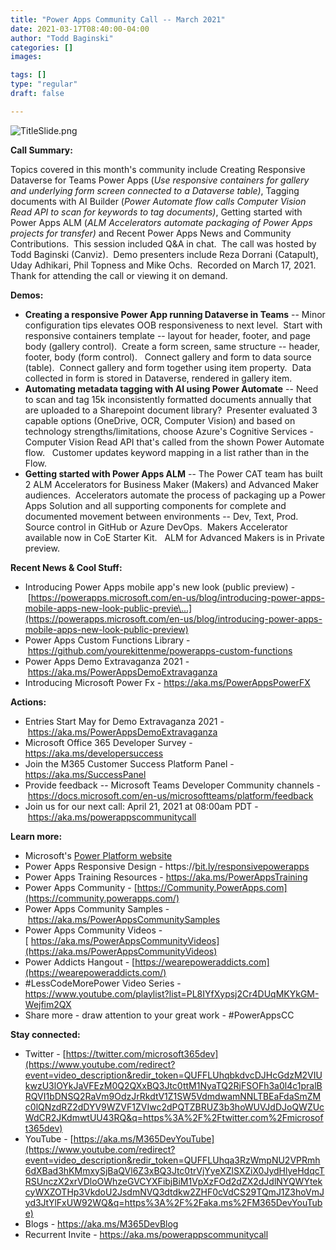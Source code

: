 ```yaml
---
title: "Power Apps Community Call -- March 2021"
date: 2021-03-17T08:40:00-04:00
author: "Todd Baginski"
categories: []
images:

tags: []
type: "regular"
draft: false

---
```


![TitleSlide.png](https://techcommunity.microsoft.com/t5/image/serverpage/image-id/266132i7CA7BA86F36D314B/image-size/large?v=v2&px=999 "TitleSlide.png")

**Call Summary:**

Topics covered in this month's community include Creating Responsive
Dataverse for Teams Power Apps (*Use responsive containers for gallery
and underlying form screen connected to a Dataverse table)*, Tagging
documents with AI Builder (*Power Automate flow calls Computer Vision
Read API to scan for keywords to tag documents)*, Getting started with
Power Apps ALM (*ALM Accelerators automate packaging of Power Apps
projects for transfer)* and Recent Power Apps News and Community
Contributions.  This session included Q&A in chat.  The call was hosted
by Todd Baginski (Canviz).  Demo presenters include Reza Dorrani
(Catapult), Uday Adhikari, Phil Topness and Mike Ochs.  Recorded on
March 17, 2021.  Thank for attending the call or viewing it on demand. 


**Demos:**

-   **Creating a responsive Power App running Dataverse in Teams** --
    Minor configuration tips elevates OOB responsiveness to next level. 
    Start with responsive containers template -- layout for header,
    footer, and page body (gallery control).  Create a form screen, same
    structure -- header, footer, body (form control).   Connect gallery
    and form to data source (table).  Connect gallery and form together
    using item property.  Data collected in form is stored in Dataverse,
    rendered in gallery item.  
-   **Automating metadata tagging with AI using Power Automate** -- Need
    to scan and tag 15k inconsistently formatted documents annually that
    are uploaded to a Sharepoint document library?  Presenter evaluated
    3 capable options (OneDrive, OCR, Computer Vision) and based on
    technology strengths/limitations, choose Azure's Cognitive
    Services - Computer Vision Read API that's called from the shown
    Power Automate flow.   Customer updates keyword mapping in a list
    rather than in the Flow.   
-   **Getting started with Power Apps ALM** -- The Power CAT team has
    built 2 ALM Accelerators for Business Maker (Makers) and Advanced
    Maker audiences.  Accelerators automate the process of packaging up
    a Power Apps Solution and all supporting components for complete and
    documented movement between environments -- Dev, Text, Prod.  Source
    control in GitHub or Azure DevOps.  Makers Accelerator available now
    in CoE Starter Kit.   ALM for Advanced Makers is in Private
    preview.    

**Recent News & Cool Stuff:**

-   Introducing Power Apps mobile app's new look (public preview)
    - [https://powerapps.microsoft.com/en-us/blog/introducing-power-apps-mobile-apps-new-look-public-previe\...](https://powerapps.microsoft.com/en-us/blog/introducing-power-apps-mobile-apps-new-look-public-preview)
-   Power Apps Custom Functions Library
    - <https://github.com/yourekittenme/powerapps-custom-functions>
-   Power Apps Demo Extravaganza 2021
    - <https://aka.ms/PowerAppsDemoExtravaganza>
-   Introducing Microsoft Power Fx - <https://aka.ms/PowerAppsPowerFX> 


**Actions:**

-   Entries Start May for Demo Extravaganza 2021
    - <https://aka.ms/PowerAppsDemoExtravaganza>
-   Microsoft Office 365 Developer Survey -
    <https://aka.ms/developersuccess> 
-   Join the M365 Customer Success Platform Panel -
    <https://aka.ms/SuccessPanel>
-   Provide feedback -- Microsoft Teams Developer Community channels
    - <https://docs.microsoft.com/en-us/microsoftteams/platform/feedback>
-   Join us for our next call: April 21, 2021 at 08:00am PDT
    - <https://aka.ms/powerappscommunitycall>

**Learn more:**  

-   Microsoft's [Power Platform
    website](https://powerplatform.microsoft.com/)
-   Power Apps Responsive Design
    - https://[bit.ly/responsivepowerapps](https://bit.ly/responsivepowerapps) 
-   Power Apps Training Resources - <https://aka.ms/PowerAppsTraining>
-   Power Apps Community
    - [https://Community.PowerApps.com](https://community.powerapps.com/)
-   Power Apps Community Samples
    - <https://aka.ms/PowerAppsCommunitySamples>
-   Power Apps Community Videos
    -[ https://aka.ms/PowerAppsCommunityVideos](https://aka.ms/PowerAppsCommunityVideos)
-   Power Addicts Hangout
    - [https://wearepoweraddicts.com](https://wearepoweraddicts.com/)
-   #LessCodeMorePower Video Series -
    <https://www.youtube.com/playlist?list=PL8IYfXypsj2Cr4DUqMKYkGM-Wejfim2QX>
-   Share more - draw attention to your great work - #PowerAppsCC


**Stay connected:**

-   Twitter -
    [https://twitter.com/microsoft365dev](https://www.youtube.com/redirect?event=video_description&redir_token=QUFFLUhqbkdvcDJHcGdzM2VIUkwzU3lOYkJaVFEzM0Q2QXxBQ3Jtc0ttM1NyaTQ2RjFSOFh3a0l4c1pralBRQVI1bDNSQ2RaVm9OdzJrRkdtV1Z1SW5VdmdwamNNLTBEaFdaSmZMc0lQNzdRZ2dDYV9WZVF1ZVIwc2dPQTZBRUZ3b3hoWUVJdDJoQWZUcWdCR2JKdmwtUU43RQ&q=https%3A%2F%2Ftwitter.com%2Fmicrosoft365dev)​
-   YouTube -
    [https://aka.ms/M365DevYouTube](https://www.youtube.com/redirect?event=video_description&redir_token=QUFFLUhqa3RzWmpNU2VPRmh6dXBad3hKMmxySjBaQVl6Z3xBQ3Jtc0trVjYyeXZlSXZiX0JydHlyeHdqcTRSUnczX2xrVDloOWhzeGVCYXFibjBiM1VpXzFOd2dZX2dJdlNYQWYtekcyWXZOTHp3VkdoU2JsdmNVQ3dtdkw2ZHF0cVdCS29TQmJ1Z3hoVmJyd3JtYlFxUW92WQ&q=https%3A%2F%2Faka.ms%2FM365DevYouTube)​
-   Blogs - <https://aka.ms/M365DevBlog>
-   Recurrent Invite - <https://aka.ms/powerappscommunitycall>

